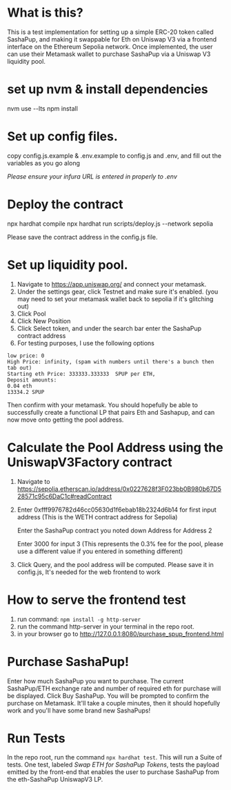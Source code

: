 # What is this?
This is a test implementation for setting up a simple ERC-20 token called SashaPup, and making it swappable for Eth on Uniswap V3 via a frontend interface on the Ethereum Sepolia network. Once implemented, the user can use their Metamask wallet to purchase SashaPup via a Uniswap V3 liquidity pool.

# set up nvm & install dependencies
nvm use --lts
npm install

# Set up config files.
copy config.js.example & .env.example to config.js and .env, and fill out the variables as you go along

*Please ensure your infura URL is entered in properly to .env*

# Deploy the contract
npx hardhat compile
npx hardhat run scripts/deploy.js --network sepolia

Please save the contract address in the config.js file.

# Set up liquidity pool.
1) Navigate to https://app.uniswap.org/ and connect your metamask.
2) Under the settings gear, click Testnet and make sure it's enabled. (you may need to set your metamask wallet back to sepolia if it's glitching out)
3) Click Pool
4) Click New Position
5) Click Select token, and under the search bar enter the SashaPup contract address
6) For testing purposes, I use the following options
```
low price: 0
High Price: infinity, (spam with numbers until there's a bunch then tab out)
Starting eth Price: 333333.333333  SPUP per ETH,
Deposit amounts:
0.04 eth
13334.2 SPUP
```

Then confirm with your metamask. You should hopefully be able to successfully create a functional LP that pairs Eth and Sashapup, and can now move onto getting the pool address.

# Calculate the Pool Address using the UniswapV3Factory contract
1) Navigate to https://sepolia.etherscan.io/address/0x0227628f3F023bb0B980b67D528571c95c6DaC1c#readContract
2)
    Enter 0xfff9976782d46cc05630d1f6ebab18b2324d6b14 for first input address (This is the WETH contract address for Sepolia)
  
    Enter the SashaPup contract you noted down Address for Address 2
  
    Enter 3000 for input 3 (This represents the 0.3% fee for the pool, please use a different value if you entered in something different)
  
4) Click Query, and the pool address will be computed. Please save it in config.js, It's needed for the web frontend to work

# How to serve the frontend test
1) run command: `npm install -g http-server`
2) run the command http-server in your terminal in the repo root.
3) in your browser go to http://127.0.0.1:8080/purchase_spup_frontend.html

# Purchase SashaPup!
Enter how much SashaPup you want to purchase. The current SashaPup/ETH exchange rate and number of required eth for purchase will be displayed. Click Buy SashaPup. You will be prompted to confirm the purchase on Metamask. It'll take a couple minutes, then it should hopefully work and you'll have some brand new SashaPups!

# Run Tests
In the repo root, run the command `npx hardhat test`. 
This will run a Suite of tests. One test, labeled _Swap ETH for SashaPup Tokens_, tests the payload emitted by the front-end that enables the user to purchase SashaPup from the eth-SashaPup UniswapV3 LP.
